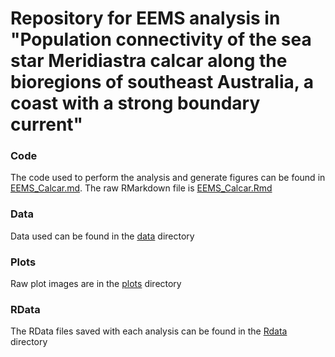 # Repository for EEMS analysis in "Population connectivity of the sea star Meridiastra calcar along the bioregions of southeast Australia, a coast with a strong boundary current"

### Code
The code used to perform the analysis and generate figures can be found in [EEMS_Calcar.md](./EEMS_Calcar.md). The raw RMarkdown file is [EEMS_Calcar.Rmd](./EEMS_Calcar.md)

### Data
Data used can be found in the [data](./data) directory

### Plots
Raw plot images are in the [plots](./plots) directory

### RData
The RData files saved with each analysis can be found in the [Rdata](./Rdata) directory
